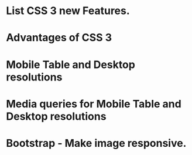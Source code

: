 # List CSS 3 new Features.

# Advantages of CSS 3

# Mobile Table and Desktop resolutions

# Media queries for Mobile Table and Desktop resolutions

# Bootstrap - Make image responsive.

# 
